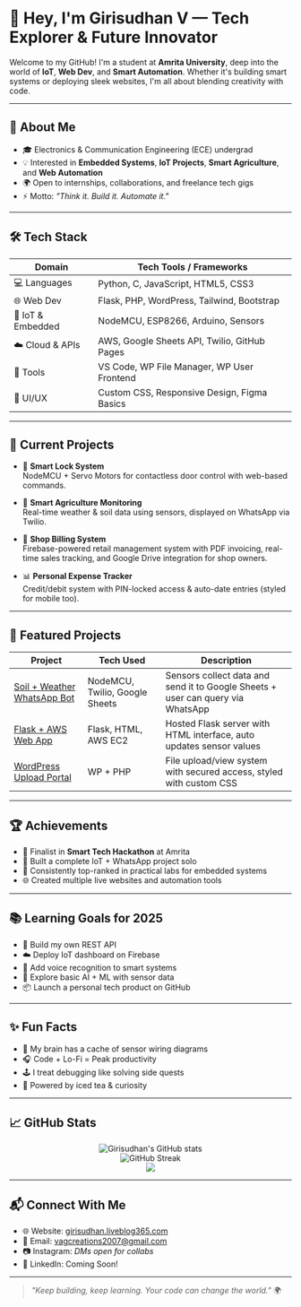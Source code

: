 # 👋 Hey, I'm Girisudhan V — Tech Explorer & Future Innovator

Welcome to my GitHub! I'm a student at **Amrita University**, deep into the world of **IoT**, **Web Dev**, and **Smart Automation**. Whether it's building smart systems or deploying sleek websites, I'm all about blending creativity with code.

---

## 📜 About Me

- 🎓 Electronics & Communication Engineering (ECE) undergrad
- 💡 Interested in **Embedded Systems**, **IoT Projects**, **Smart Agriculture**, and **Web Automation**
- 🌍 Open to internships, collaborations, and freelance tech gigs
- ⚡ Motto: *"Think it. Build it. Automate it."*

---

## 🛠️ Tech Stack

| Domain            | Tech Tools / Frameworks                             |
|-------------------|-----------------------------------------------------|
| 💻 Languages       | Python, C, JavaScript, HTML5, CSS3                  |
| 🌐 Web Dev         | Flask, PHP, WordPress, Tailwind, Bootstrap          |
| 🤖 IoT & Embedded  | NodeMCU, ESP8266, Arduino, Sensors                  |
| ☁️ Cloud & APIs    | AWS, Google Sheets API, Twilio, GitHub Pages       |
| 🧰 Tools           | VS Code, WP File Manager, WP User Frontend         |
| 🎨 UI/UX           | Custom CSS, Responsive Design, Figma Basics        |

---

## 🧪 Current Projects

- 🔐 **Smart Lock System**  
  NodeMCU + Servo Motors for contactless door control with web-based commands.

- 🌾 **Smart Agriculture Monitoring**  
  Real-time weather & soil data using sensors, displayed on WhatsApp via Twilio.
  
- 🏪 **Shop Billing System**  
  Firebase-powered retail management system with PDF invoicing, real-time sales tracking, and Google Drive integration for shop owners.


- 📊 **Personal Expense Tracker**  
  Credit/debit system with PIN-locked access & auto-date entries (styled for mobile too).

---

## 📌 Featured Projects

| Project | Tech Used | Description |
|--------|-----------|-------------|
| [Soil + Weather WhatsApp Bot](#) | NodeMCU, Twilio, Google Sheets | Sensors collect data and send it to Google Sheets + user can query via WhatsApp |
| [Flask + AWS Web App](#) | Flask, HTML, AWS EC2 | Hosted Flask server with HTML interface, auto updates sensor values |
| [WordPress Upload Portal](#) | WP + PHP | File upload/view system with secured access, styled with custom CSS |

---

## 🏆 Achievements

- 🥇 Finalist in **Smart Tech Hackathon** at Amrita
- 🌟 Built a complete IoT + WhatsApp project solo
- 💯 Consistently top-ranked in practical labs for embedded systems
- 🌐 Created multiple live websites and automation tools

---

## 📚 Learning Goals for 2025

- 🔧 Build my own REST API
- ☁️ Deploy IoT dashboard on Firebase
- 🤖 Add voice recognition to smart systems
- 🧠 Explore basic AI + ML with sensor data
- 📦 Launch a personal tech product on GitHub

---

## ✨ Fun Facts

- 🧠 My brain has a cache of sensor wiring diagrams
- 🎧 Code + Lo-Fi = Peak productivity
- 🕹️ I treat debugging like solving side quests
- 🧃 Powered by iced tea & curiosity

---

## 📈 GitHub Stats

<p align="center">
  <img src="https://github-readme-stats.vercel.app/api?username=GirisudhanV&show_icons=true&theme=tokyonight" alt="Girisudhan's GitHub stats"/>
  <br>
  <img src="https://github-readme-streak-stats.herokuapp.com/?user=GirisudhanV&theme=tokyonight" alt="GitHub Streak"/>
  <br>
  <img src="https://github-readme-stats.vercel.app/api/top-langs/?username=GirisudhanV&layout=compact&theme=tokyonight" />
</p>

---

## 📬 Connect With Me

- 🌐 Website: [girisudhan.liveblog365.com](https://girisudhan.liveblog365.com)
- 📧 Email: [vagcreations2007@gmail.com](mailto:vagcreations2007@gmail.com)
- 📷 Instagram: *DMs open for collabs*
- 🔗 LinkedIn: Coming Soon!

---

> *"Keep building, keep learning. Your code can change the world."* 🌍

